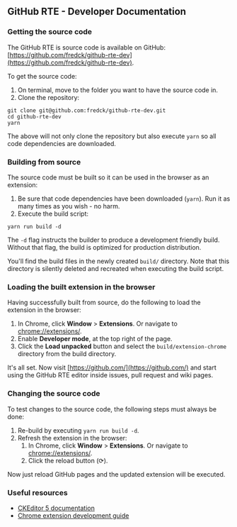 ## GitHub RTE - Developer Documentation

### Getting the source code

The GitHub RTE is source code is available on GitHub: [https://github.com/fredck/github-rte-dev](https://github.com/fredck/github-rte-dev).

To get the source code:

1.  On terminal, move to the folder you want to have the source code in.
2.  Clone the repository:

```plaintext
git clone git@github.com:fredck/github-rte-dev.git
cd github-rte-dev
yarn
```

The above will not only clone the repository but also execute `yarn` so all code dependencies are downloaded.

### Building from source

The source code must be built so it can be used in the browser as an extension:

1.  Be sure that code dependencies have been downloaded (`yarn`). Run it as many times as you wish - no harm.
2.  Execute the build script:

```plaintext
yarn run build -d
```

The `-d` flag instructs the builder to produce a development friendly build. Without that flag, the build is optimized for production distribution.

You'll find the build files in the newly created `build/` directory. Note that this directory is silently deleted and recreated when executing the build script.

### Loading the built extension in the browser

Having successfully built from source, do the following to load the extension in the browser:

1.  In Chrome, click **Window** > **Extensions**. Or navigate to [chrome://extensions/](chrome://extensions/).
2.  Enable **Developer mode**, at the top right of the page.
3.  Click the **Load unpacked** button and select the `build/extension-chrome` directory from the build directory.

It's all set. Now visit [https://github.com/](https://github.com/) and start using the GitHub RTE editor inside issues, pull request and wiki pages.

### Changing the source code

To test changes to the source code, the following steps must always be done:

1.  Re-build by executing `yarn run build -d`.
2.  Refresh the extension in the browser:
    1.  In Chrome, click **Window** > **Extensions**. Or navigate to [chrome://extensions/](chrome://extensions/).
    2.  Click the reload button (⟳).

Now just reload GitHub pages and the updated extension will be executed.

### Useful resources

*   [CKEditor 5 documentation](https://ckeditor.com/docs/ckeditor5/latest/index.html)
*   [Chrome extension development guide](https://developer.chrome.com/extensions)
